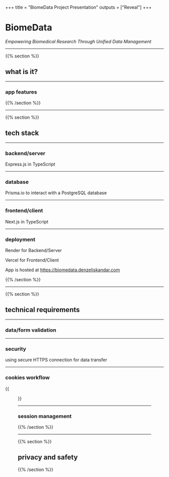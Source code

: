 +++
title = "BiomeData Project Presentation"
outputs = ["Reveal"]
+++

# BiomeData

*Empowering Biomedical Research Through Unified Data Management*

---

{{% section %}}

## what is it?

---

### app features

{{% /section %}}

---

{{% section %}}

## tech stack

---

### backend/server

Express.js in TypeScript

---

### database

Prisma.io to interact with a PostgreSQL database

---

### frontend/client

Next.js in TypeScript

---

### deployment

Render for Backend/Server

Vercel for Frontend/Client

App is hosted at https://biomedata.denzeliskandar.com

{{% /section %}}

---

{{% section %}}

## technical requirements

---

### data/form validation

---

### security

using secure HTTPS connection for data transfer

---

### cookies workflow

{{<figure src="/token-flowchart.png">}}

---

### session management

{{% /section %}}

---

{{% section %}}

## privacy and safety

{{% /section %}}
